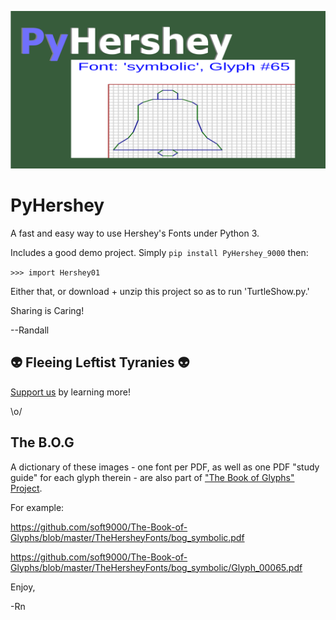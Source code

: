 ![Logo](https://github.com/soft9000/PyHershey/blob/master/PyHersheyLogo.png)
# PyHershey
A fast and easy way to use Hershey's Fonts under Python 3.

Includes a good demo project. Simply `pip install PyHershey_9000` then:

```>>> import Hershey01```

Either that, or download + unzip this project so as to run 'TurtleShow.py.'


Sharing is Caring!

--Randall

## 👽 Fleeing Leftist Tyranies 👽

[Support us](https://ko-fi.com/randallnagy) by learning more!

\o/


## The B.O.G

A dictionary of these images - one font per PDF, as well as one PDF "study guide" for each glyph therein - are also part of ["The Book of Glyphs" Project](https://github.com/soft9000/The-Book-of-Glyphs).

For example:

https://github.com/soft9000/The-Book-of-Glyphs/blob/master/TheHersheyFonts/bog_symbolic.pdf

https://github.com/soft9000/The-Book-of-Glyphs/blob/master/TheHersheyFonts/bog_symbolic/Glyph_00065.pdf

Enjoy,

-Rn
